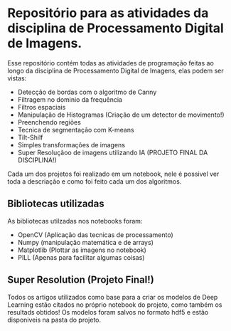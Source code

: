 # Repositório para as atividades da disciplina de Processamento Digital de Imagens.
Esse repositório contém todas as atividades de programação feitas ao longo da disciplina de Processamento Digital de Imagens, elas podem ser vistas:
* Detecção de bordas com o algoritmo de Canny
* Filtragem no dominio da frequência
* Filtros espaciais
* Manipulação de Histogramas (Criação de um detector de movimento!)
* Preenchendo regiões
* Tecnica de segmentação com K-means
* Tilt-Shilf
* Simples transformações de imagens
* Super Resoluçãoo de imagens utilizando IA (PROJETO FINAL DA DISCIPLINA!)

Cada um dos projetos foi realizado em um notebook, nele é possivel ver toda a descriação e como foi feito cada um dos algoritmos.

## Bibliotecas utilizadas
As bibliotecas utilzadas nos notebooks foram:
* OpenCV (Aplicação das tecnicas de processamento)
* Numpy (manipulação matemática e de arrays)
* Matplotlib (Plottar as imagens no notebook)
* PILL (Apenas para facilitar algumas coisas)

## Super Resolution (Projeto Final!)

Todos os artigos utilizados como base para a criar os modelos de Deep Learning estão citados no próprio notebook do projeto, como também os resultads obtidos! Os modelos foram salvos no formato hdf5 e estão disponiveis na pasta do projeto.
